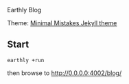 Earthly Blog

Theme: [Minimal Mistakes Jekyll theme](https://mmistakes.github.io/minimal-mistakes/)

## Start

```
earthly +run
```

then browse to http://0.0.0.0:4002/blog/